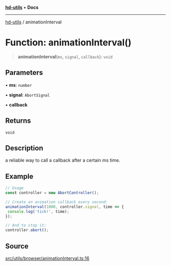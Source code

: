 [**hd-utils**](../README.md) • **Docs**

***

[hd-utils](../globals.md) / animationInterval

# Function: animationInterval()

> **animationInterval**(`ms`, `signal`, `callback`): `void`

## Parameters

• **ms**: `number`

• **signal**: `AbortSignal`

• **callback**

## Returns

`void`

## Description

a reliable way to call a callback after a certain ms time.

## Example

```ts
// Usage
const controller = new AbortController();

// Create an animation callback every second:
animationInterval(1000, controller.signal, time => {
 console.log('tick!', time);
});

// And to stop it:
controller.abort();
```

## Source

[src/utils/browser/animationInterval.ts:16](https://github.com/AhmadHddad/h-utils/blob/5c76ff5de068cee019fc632d9da2e395721bb48f/src/utils/browser/animationInterval.ts#L16)
